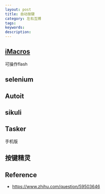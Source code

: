 ```yaml
---
layout: post
title: 自动按键
category: 左右互搏
tags: 
keywords: 
description: 
---
```


## [iMacros](https://imacros.net/download/)

可操作flash

## selenium

## Autoit

## sikuli

## Tasker

手机版

## 按键精灵 

## Reference

* <https://www.zhihu.com/question/59503646>